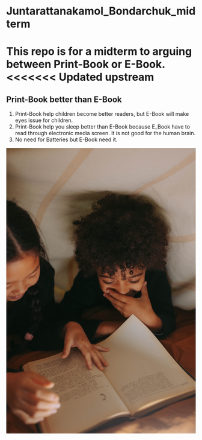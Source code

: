 # Juntarattanakamol_Bondarchuk_midterm
This repo is for a midterm to arguing between Print-Book or E-Book.
<<<<<<< Updated upstream
=======

## Print-Book better than E-Book
1. Print-Book help children become better readers, but E-Book will make eyes issue for children.
2. Print-Book help you sleep better than E-Book because E_Book have to read through electronic media screen. It is not good for the human brain.
3. No need for Batteries but E-Book need it.

![book photo](images/pexels-yaroslav-shuraev-5608541.jpg)

